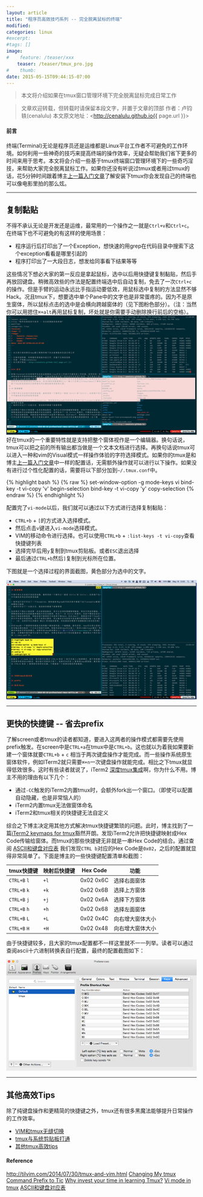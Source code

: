 ```yaml
---
layout: article
title: "程序员高效技巧系列 -- 完全脱离鼠标的终端"
modified:
categories: linux
#excerpt:
#tags: []
image:
#    feature: /teaser/xxx
    teaser: /teaser/tmux_pro.jpg
#    thumb:
date: 2015-05-15T09:44:15-07:00
---
```



> 本文将介绍如果在tmux窗口管理环境下完全脱离鼠标完成日常工作

> 文章欢迎转载，但转载时请保留本段文字，并置于文章的顶部
> 作者：卢钧轶(cenalulu)
> 本文原文地址：<http://cenalulu.github.io{{ page.url }}>


#### 前言

终端(Terminal)无论是程序员还是运维都是Linux平台工作者不可避免的工作环境。如何利用一些神奇的技巧来提高终端的操作效率，无疑会帮助我们省下更多的时间来用于思考。本文将会介绍一些基于tmux终端窗口管理环境下的一些奇巧淫技，来帮助大家完全脱离鼠标工作。如果你还没有听说过tmux或者用过tmux的话，花5分钟时间跟着博主[上一篇入门文章](/linux/tmux/)了解安装下tmux你会发现自己的终端也可以像电影里拍的那么炫。


---


## 复制黏贴

不得不承认无论是开发还是运维，最常用的一个操作之一就是`Ctrl+v`和`Ctrl+c`。在终端下也不可避免的有这样的使用场景：

- 程序运行后打印出了一个Exception，想快速的用grep在代码目录中搜索下这个exception看看是哪里引起的
- 程序打印出了一大段日志，想发给同事看下结果等等

这些情况下想必大家的第一反应是拿起鼠标，选中以后用快捷键复制黏贴，然后手再放回键盘。稍微高效些的作法是配置终端选中后自动复制，免去了一次`Ctrl+c`的操作。但是手臂的运动永远比手指运动要低效，用鼠标选中复制的方法显然不够Hack。况且tmux下，想要选中单个Pane中的文字也是非常蛋疼的。因为不是原生窗体，所以鼠标点击的选中是会横向跨越窗体的（见下图粉色部分）。（注：当然你可以用摁住`⌘+alt`再用鼠标复制，坏处就是你需要手动删除换行前后的空格）。
![copy_crap](/images/linux/tmux_pro/copy_crap.png)
好在tmux的一个重要特性就是支持把整个窗体视作是一个编辑器。换句话说，tmux可以把之前的所有输出都当做是一个文本文档进行选择。再换句话说tmux可以进入一种和vim的Visual模式一样操作体验的字符选择模式。如果你的tmux是和博主[上一篇入门文章](/linux/tmux/)中一样的配置话，无需额外操作就可以进行以下操作。如果没有进行过个性化配置的话，需要将以下部分加到`~/.tmux.conf`中。

{% highlight bash %}
{% raw %}
set-window-option -g mode-keys vi
bind-key -t vi-copy 'v' begin-selection
bind-key -t vi-copy 'y' copy-selection
{% endraw %}
{% endhighlight %}

配置完了`vi-mode`以后，我们就可以通过以下方式进行选择复制黏贴：

- `CTRL+b` + `[`的方式进入选择模式。
- 然后点击`v`键进入`vi-mode`选择模式。
- VIM的移动命令进行选择。也可以使用`CTRL+b` + `:list-keys -t
  vi-copy`查看快捷键列表
- 选择完毕后用`y`复制到tmux剪贴板。或者`ESC`退出选择
- 最后通过`CTRL+b`然后`]`复制到光标所在位置。

下图就是一个选择过程的界面截图，黄色部分为选中的文字。

![copy](/images/linux/tmux_pro/copy.png)


---


## 更快的快捷键 -- 省去prefix

了解screen或者tmux的读者都知道，要进入这两者的操作模式都需要先使用prefix触发。在screen中是`CTRL+a`在tmux中是`CTRL+b`。这也就以为着我如果要新建一个窗体就要`CTRL+b` + `c` 相当于两次键盘操作才能完成。而一些操作系统原生窗体软件，例如ITerm2就只需要`⌘+n`一次键盘操作就能完成。相比之下tmux就显得低效很多。这时有些读者就说了，iTerm2 [深度tmux集成](https://www.iterm2.com/news.html)啊，你为什么不用。博主不用的理由有以下几个：

- 通过`-CC`触发的iTerm2内置tmux时，会额外fork出一个窗口。（即使可以配置自动隐藏，也是非常恼人的）
- iTerm2内置tmux无法做窗体命名
- iTerm2和tmux相关的快捷键无法自定义

综合之下博主决定用其他方式解决tmux快捷键繁琐的问题。此时，博主找到了一篇[iTerm2 keymaps for tmux](http://tangledhelix.com/blog/2012/04/28/iterm2-keymaps-for-tmux/)豁然开朗。发现iTerm2允许把快捷键映射成Hex Code传输给窗体。而tmux的那些快捷键无非就是一串Hex Code的结合。通过查阅 [ASCII和键盘对应表](http://www.cisco.com/c/en/us/td/docs/ios/12_2/configfun/command/reference/ffun_r/frf019.pdf) 我们发现`CTRL b`对应的Hex Code是`0x02`，之后的配置就显得非常简单了。下面是博主的一些快捷键配置清单和截图：

tmux快捷键|映射后快捷键|Hex Code|功能
-|-|-|-
`CTRL+B` `l`|`+l`| 0x02 0x6C|选择右面窗体
`CTRL+B` `k`|`+k`| 0x02 0x6B|选择上方窗体
`CTRL+B` `j`|`+j`| 0x02 0x6A|选择下方窗体
`CTRL+B` `h`|`+h`| 0x02 0x68|选择左面窗体
`CTRL+B` `L`|`+L`| 0x02 0x4C|向右增大窗体大小
`CTRL+B` `H`|`+H`| 0x02 0x48|向右增大窗体大小

由于快捷键较多，且大家的tmux配置都不一样这里就不一一列举。读者可以通过查阅ascii十六进制转换表自行配置，最终的配置截图如下：

![iterm_conf](/images/linux/tmux_pro/iterm_conf.png)


---

## 其他高效Tips

除了纯键盘操作和更精简的快捷键之外，tmux还有很多黑魔法能够提升日常操作的工作效率。

- [VIM和tmux无缝切换](https://github.com/christoomey/vim-tmux-navigator)
- [tmux与系统剪贴板打通](http://evertpot.com/osx-tmux-vim-copy-paste-clipboard/)
- [其他tmux高效tips](https://tylercipriani.com/2013/09/12/important-lines-in-my-tmux.html)



#### Reference

<http://tilvim.com/2014/07/30/tmux-and-vim.html>
[Changing My tmux Command Prefix to Tic](http://zanshin.net/2014/12/27/changing-my-tmux-command-prefix-to-tic/)
[Why invest your time in learning Tmux?](http://minimul.com/teaches/tmux)
[Vi mode in tmux](http://blog.sanctum.geek.nz/vi-mode-in-tmux/)
[ASCII和键盘对应表](http://www.cisco.com/c/en/us/td/docs/ios/12_2/configfun/command/reference/ffun_r/frf019.pdf)
